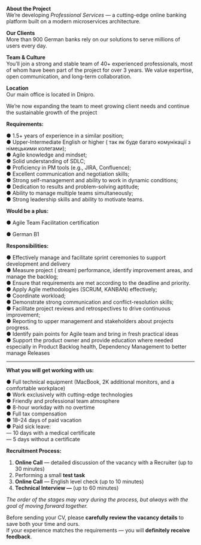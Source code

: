 **About the Project**  
We’re developing _Professional Services_ — a cutting-edge online banking
platform built on a modern microservices architecture.

**Our Clients**  
More than 900 German banks rely on our solutions to serve millions of users
every day.

**Team & Culture**  
You’ll join a strong and stable team of 40+ experienced professionals, most of
whom have been part of the project for over 3 years. We value expertise, open
communication, and long-term collaboration.

**Location**  
Our main office is located in Dnipro.

We’re now expanding the team to meet growing client needs and continue the
sustainable growth of the project

**Requirements:**

● 1.5+ years of experience in a similar position;  
● Upper-Intermediate English or higher ( так як буде багато комунікації з
німецькими колегами);  
● Agile knowledge and mindset;  
● Solid understanding of SDLC;  
● Proficiency in PM tools (e.g., JIRA, Confluence);  
● Excellent communication and negotiation skills;  
● Strong self-management and ability to work in dynamic conditions;  
● Dedication to results and problem-solving aptitude;  
● Ability to manage multiple teams simultaneously;  
● Strong leadership skills and ability to motivate teams.

**Would be a plus:**

● Agile Team Facilitation certification

● German B1

**Responsibilities:**

● Effectively manage and facilitate sprint ceremonies to support development
and delivery  
● Measure project ( stream) performance, identify improvement areas, and
manage the backlog;  
● Ensure that requirements are met according to the deadline and priority.  
● Apply Agile methodologies (SCRUM, KANBAN) effectively;  
● Coordinate workload;  
● Demonstrate strong communication and conflict-resolution skills;  
● Facilitate project reviews and retrospectives to drive continuous
improvement;  
● Reporting to upper management and stakeholders about projects progress.  
● Identify pain points for Agile team and bring in fresh practical ideas  
● Support the product owner and provide education where needed especially in
Product Backlog health, Dependency Management to better manage Releases

****

**What you will get working with us:**

● Full technical equipment (MacBook, 2K additional monitors, and a comfortable
workplace)  
● Work exclusively with cutting-edge technologies  
● Friendly and professional team atmosphere  
● 8-hour workday with no overtime  
● Full tax compensation  
● 18–24 days of paid vacation  
● Paid sick leave:  
— 10 days with a medical certificate  
— 5 days without a certificate

**Recruitment Process:**

  1. **Online Call** — detailed discussion of the vacancy with a Recruiter (up to 30 minutes)
  2. Performing a small **test task**
  3. **Online Call** — English level check (up to 10 minutes)
  4. **Technical Interview —** (up to 60 minutes)

_The order of the stages may vary during the process, but always with the goal
of moving forward together._

Before sending your CV, please **carefully review the vacancy details** to
save both your time and ours.  
If your experience matches the requirements — you will **definitely receive
feedback**.
